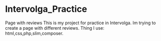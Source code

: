 # Intervolga_Practice
Page with reviews
This is my project for practice in Intervolga. Im trying to create a page with different reviews.
Thing I use: html,css,php,slim,composer.
